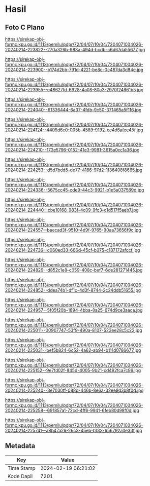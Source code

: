 # Hasil

## Foto C Plano

https://sirekap-obj-formc.kpu.go.id/1113/pemilu/pdpr/72/04/07/10/04/7204071004026-20240214-223822--270a326b-988a-494d-bcdb-c6d67da55677.jpg

https://sirekap-obj-formc.kpu.go.id/1113/pemilu/pdpr/72/04/07/10/04/7204071004026-20240214-223900--b174d2bb-791d-4221-be8c-0c487da3d84e.jpg

https://sirekap-obj-formc.kpu.go.id/1113/pemilu/pdpr/72/04/07/10/04/7204071004026-20240214-223955--e48627fd-6928-4a08-80a3-2970f24661b5.jpg

https://sirekap-obj-formc.kpu.go.id/1113/pemilu/pdpr/72/04/07/10/04/7204071004026-20240214-224040--61336444-6a37-4fdb-9c50-371465a5f116.jpg

https://sirekap-obj-formc.kpu.go.id/1113/pemilu/pdpr/72/04/07/10/04/7204071004026-20240214-224124--4409d6c0-005b-4589-9192-ec4d6afee45f.jpg

https://sirekap-obj-formc.kpu.go.id/1113/pemilu/pdpr/72/04/07/10/04/7204071004026-20240214-224210--173e5796-0152-41e3-9981-3615a0cc1a36.jpg

https://sirekap-obj-formc.kpu.go.id/1113/pemilu/pdpr/72/04/07/10/04/7204071004026-20240214-224253--d5d7bdd5-de77-4186-97d2-1f36408f8665.jpg

https://sirekap-obj-formc.kpu.go.id/1113/pemilu/pdpr/72/04/07/10/04/7204071004026-20240214-224336--5675cc45-cde9-44c3-9921-b1e5a037569d.jpg

https://sirekap-obj-formc.kpu.go.id/1113/pemilu/pdpr/72/04/07/10/04/7204071004026-20240214-224440--cbe10168-983f-4c09-9fc3-c1d517f5aeb7.jpg

https://sirekap-obj-formc.kpu.go.id/1113/pemilu/pdpr/72/04/07/10/04/7204071004026-20240214-224557--baecad3f-9510-4d9f-9765-90aa73656f9c.jpg

https://sirekap-obj-formc.kpu.go.id/1113/pemilu/pdpr/72/04/07/10/04/7204071004026-20240214-224736--c060ed33-666d-45cf-b075-c187172afccf.jpg

https://sirekap-obj-formc.kpu.go.id/1113/pemilu/pdpr/72/04/07/10/04/7204071004026-20240214-224829--d852c1e8-c059-408c-bef7-6de281271445.jpg

https://sirekap-obj-formc.kpu.go.id/1113/pemilu/pdpr/72/04/07/10/04/7204071004026-20240214-224852--ddea74b1-df1c-4d3f-8744-2c24ddb51655.jpg

https://sirekap-obj-formc.kpu.go.id/1113/pemilu/pdpr/72/04/07/10/04/7204071004026-20240214-224957--5f05f20b-1894-4bba-8a25-674d9ce3aaca.jpg

https://sirekap-obj-formc.kpu.go.id/1113/pemilu/pdpr/72/04/07/10/04/7204071004026-20240214-225011--00907747-53f9-490a-8107-523ee28c5c22.jpg

https://sirekap-obj-formc.kpu.go.id/1113/pemilu/pdpr/72/04/07/10/04/7204071004026-20240214-225031--bef5b824-6c52-4a62-ab94-b111d0786677.jpg

https://sirekap-obj-formc.kpu.go.id/1113/pemilu/pdpr/72/04/07/10/04/7204071004026-20240214-225152--9e7fd02f-845d-4005-9b21-cd492fca7c96.jpg

https://sirekap-obj-formc.kpu.go.id/1113/pemilu/pdpr/72/04/07/10/04/7204071004026-20240214-225240--3e7030ff-088d-446b-8e6a-32ee9d3b8f0d.jpg

https://sirekap-obj-formc.kpu.go.id/1113/pemilu/pdpr/72/04/07/10/04/7204071004026-20240214-225258--691857a1-72cd-4ff6-9941-6feb80d98f0d.jpg

https://sirekap-obj-formc.kpu.go.id/1113/pemilu/pdpr/72/04/07/10/04/7204071004026-20240214-225741--a8b47a26-26c3-45eb-b133-656792a0e33f.jpg


## Metadata

| Key        | Value               |
| ---------- | ------------------- |
| Time Stamp | 2024-02-19 06:21:02 |
| Kode Dapil | 7201                |



